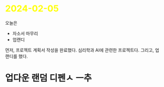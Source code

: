 # <span style="color:yellow">2024-02-05</span>

오늘은
- 자소서 마무리
- 업랜디

먼저, 프로젝트 계획서 작성을 완료했다. 심리학과 AI에 관련한 프로젝트다.
그리고, 업랜디를 했다.


# 업다운 랜덤 디펜ㅅ ㅡ추